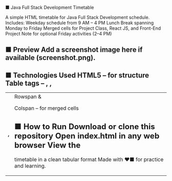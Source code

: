 ■ Java Full Stack Development Timetable

A simple HTML timetable for Java Full Stack Development schedule.
Includes: Weekday schedule from 9 AM – 4 PM Lunch Break spanning Monday to Friday Merged
cells for Project Class, React JS, and Front-End Project Note for optional Friday activities (2–4
PM)
## ■ Preview Add a screenshot image here if available (screenshot.png).
## ■ Technologies Used HTML5 – for structure Table tags – <table>, <tr>, <th>, <td> Rowspan &
Colspan – for merged cells
## ■ How to Run Download or clone this repository Open index.html in any web browser View the
timetable in a clean tabular format
Made with ❤■ for practice and learning.
